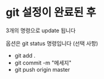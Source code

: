 # git 설정이 완료된 후
3개의 명령으로 update 됩니다

옵션은 git status 명령입니다 (선택 사항)    

- git add .
- git commit -m "메세지"
- git push origin master





